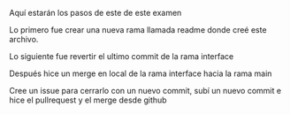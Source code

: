 Aquí estarán los pasos de este de este examen

Lo primero fue crear una nueva rama llamada readme donde creé este archivo.

Lo siguiente fue revertir el ultimo commit de la rama interface

Después hice un merge en local de la rama interface hacia la rama main

Cree un issue para cerrarlo con un nuevo commit, subí un nuevo commit e hice el pullrequest y el merge desde github


